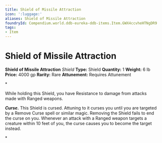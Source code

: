 ```yaml
---
title: Shield of Missile Attraction
icon: ':luggage:'
aliases: Shield of Missile Attraction
foundryId: Compendium.world.ddb-eureka-ddb-items.Item.GWX4ccvheHTNgDR9
tags:
- Item
---
```


# Shield of Missile Attraction

**Shield of Missile Attraction**
_Shield_
**Type:** Shield
**Quantity:** 1
**Weight:** 6 lb
**Price:** 4000 gp
**Rarity:** Rare
**Attunement:** Requires Attunement

*<p>While holding this Shield, you have Resistance to damage from attacks made with Ranged weapons.

***Curse.*** This Shield is cursed. Attuning to it curses you until you are targeted by a Remove Curse spell or similar magic. Removing the Shield fails to end the curse on you. Whenever an attack with a Ranged weapon targets a creature within 10 feet of you, the curse causes you to become the target instead.</p>*